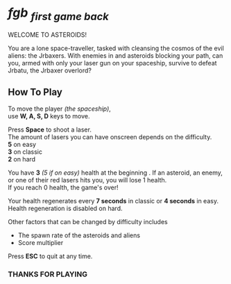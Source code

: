 # *fgb <sub>first game back*</sub>	

WELCOME TO ASTEROIDS!

You are a lone space-traveller, tasked with cleansing the cosmos of the evil aliens: the Jrbaxers. With enemies in and asteroids blocking your path, can you, armed with only your laser gun on your spaceship, survive to defeat Jrbatu, the Jrbaxer overlord?

## How To Play
To move the player *(the spaceship)*,  
use **W, A, S, D** keys to move.

Press **Space** to shoot a laser.  
The amount of lasers you can have onscreen depends on the difficulty.  
**5** on easy  
**3** on classic  
**2** on hard  

You have **3** *(5 if on easy)* health at the beginning . If an asteroid, an enemy, or one of their red lasers hits you, you will lose 1 health.  
If you reach 0 health, the game's over!

Your health regenerates every **7 seconds** in classic or **4 seconds** in easy.  
Health regeneration is disabled on hard.

Other factors that can be changed by difficulty includes  
- The spawn rate of the asteroids and aliens
- Score multiplier

Press **ESC** to quit at any time.

### THANKS FOR PLAYING
